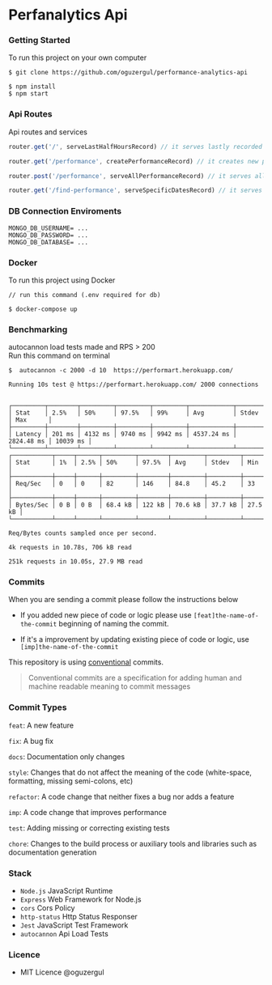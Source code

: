 # Perfanalytics Api

### Getting Started

To run this project on your own computer

```
$ git clone https://github.com/oguzergul/performance-analytics-api

$ npm install
$ npm start
```

### Api Routes
Api routes and services

```javascript
router.get('/', serveLastHalfHoursRecord) // it serves lastly recorded reports
```

```javascript
router.get('/performance', createPerformanceRecord) // it creates new performance record
```

```javascript
router.post('/performance', serveAllPerformanceRecord) // it serves all recorded performance record
```

```javascript
router.get('/find-performance', serveSpecificDatesRecord) // it serves specific date's performance records
```
### DB Connection Enviroments
```
MONGO_DB_USERNAME= ...
MONGO_DB_PASSWORD= ...
MONGO_DB_DATABASE= ...
```

### Docker
To run this project using Docker
```
// run this command (.env required for db)

$ docker-compose up
```
### Benchmarking
autocannon load tests made and RPS > 200 <br>
Run this command on terminal
```
$  autocannon -c 2000 -d 10  https://performart.herokuapp.com/
```

```
Running 10s test @ https://performart.herokuapp.com/ 2000 connections


┌─────────┬────────┬─────────┬─────────┬─────────┬────────────┬────────────┬──────────┐
│ Stat    │ 2.5%   │ 50%     │ 97.5%   │ 99%     │ Avg        │ Stdev      │ Max      │
├─────────┼────────┼─────────┼─────────┼─────────┼────────────┼────────────┼──────────┤
│ Latency │ 201 ms │ 4132 ms │ 9740 ms │ 9942 ms │ 4537.24 ms │ 2824.48 ms │ 10039 ms │
└─────────┴────────┴─────────┴─────────┴─────────┴────────────┴────────────┴──────────┘
┌───────────┬─────┬──────┬─────────┬────────┬─────────┬─────────┬─────────┐
│ Stat      │ 1%  │ 2.5% │ 50%     │ 97.5%  │ Avg     │ Stdev   │ Min     │
├───────────┼─────┼──────┼─────────┼────────┼─────────┼─────────┼─────────┤
│ Req/Sec   │ 0   │ 0    │ 82      │ 146    │ 84.8    │ 45.2    │ 33      │
├───────────┼─────┼──────┼─────────┼────────┼─────────┼─────────┼─────────┤
│ Bytes/Sec │ 0 B │ 0 B  │ 68.4 kB │ 122 kB │ 70.6 kB │ 37.7 kB │ 27.5 kB │
└───────────┴─────┴──────┴─────────┴────────┴─────────┴─────────┴─────────┘

Req/Bytes counts sampled once per second.

4k requests in 10.78s, 706 kB read

251k requests in 10.05s, 27.9 MB read
```



### Commits

When you are sending a commit please follow the instructions below

- If you added new piece of code or logic please use `[feat]the-name-of-the-commit` beginning of naming the commit.

- If it's a improvement by updating existing piece of code or logic, use `[imp]the-name-of-the-commit`

This repository is using [conventional](https://www.conventionalcommits.org/en/v1.0.0/#specification) commits.

> Conventional commits are a specification for adding human and machine readable meaning to commit messages

### Commit Types

`feat`: A new feature

`fix`: A bug fix

`docs`: Documentation only changes

`style`: Changes that do not affect the meaning of the code (white-space, formatting, missing semi-colons, etc)

`refactor`: A code change that neither fixes a bug nor adds a feature

`imp`: A code change that improves performance

`test`: Adding missing or correcting existing tests

`chore`: Changes to the build process or auxiliary tools and libraries such as documentation generation

### Stack
- `Node.js` JavaScript Runtime
- `Express` Web Framework for Node.js
- `cors` Cors Policy
- `http-status` Http Status Responser
- `Jest` JavaScript Test Framework
- `autocannon` Api Load Tests

### Licence
- MIT Licence @oguzergul
